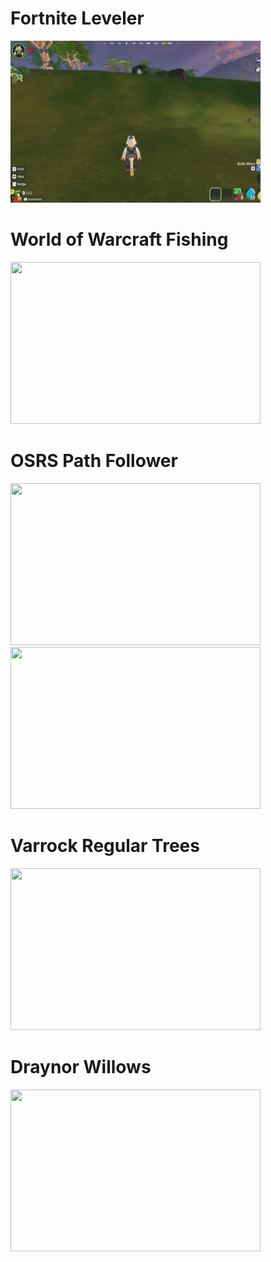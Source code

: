 # Fortnite Leveler
<img src="https://github.com/Connor9994/Game-Bots/blob/main/Gifs/Fortnite%20Leveler.gif" width="400" height="259">

# World of Warcraft Fishing
<img src="https://github.com/Connor9994/Game-Bots/blob/main/Gifs/WoW%20Fishing.gif" width="400" height="259">

# OSRS Path Follower
<img src="https://github.com/Connor9994/Game-Bots/blob/main/Gifs/OSRS%20Path%20Follower.gif" width="400" height="259">
<img src="https://github.com/Connor9994/Game-Bots/blob/main/Gifs/OSRS%20Path%20Follower%202.gif" width="400" height="259">

# Varrock Regular Trees
<img src="https://github.com/Connor9994/Game-Bots/blob/main/Gifs/Varrock%20Regular%20Trees.gif" width="400" height="259">

# Draynor Willows
<img src="https://github.com/Connor9994/Game-Bots/blob/main/Gifs/Draynor%20Willows.gif" width="400" height="259">
